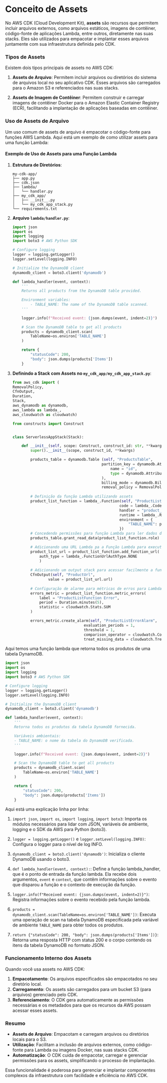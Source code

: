 # Conceito de Assets

No AWS CDK (Cloud Development Kit), **assets** são recursos que permitem incluir arquivos externos, como arquivos estáticos, imagens de contêiner, código-fonte de aplicações Lambda, entre outros, diretamente nas suas stacks. Eles são utilizados para empacotar e implantar esses arquivos juntamente com sua infraestrutura definida pelo CDK.

### Tipos de Assets

Existem dois tipos principais de assets no AWS CDK:

1. **Assets de Arquivo**: Permitem incluir arquivos ou diretórios do sistema de arquivos local no seu aplicativo CDK. Esses arquivos são carregados para o Amazon S3 e referenciados nas suas stacks.

2. **Assets de Imagem de Contêiner**: Permitem construir e carregar imagens de contêiner Docker para o Amazon Elastic Container Registry (ECR), facilitando a implantação de aplicações baseadas em contêiner.

### Uso de Assets de Arquivo

Um uso comum de assets de arquivo é empacotar o código-fonte para funções AWS Lambda. Aqui está um exemplo de como utilizar assets para uma função Lambda:

#### Exemplo de Uso de Assets para uma Função Lambda

1. **Estrutura de Diretórios**:
    ```
    my-cdk-app/
    ├── app.py
    ├── cdk.json
    ├── lambda/
    │   └── handler.py
    ├── my_cdk_app/
    │   ├── __init__.py
    │   └── my_cdk_app_stack.py
    └── requirements.txt
    ```

2. **Arquivo `lambda/handler.py`**:
    ```python
    import json
    import os
    import logging
    import boto3 # AWS Python SDK

    # Configure logging
    logger = logging.getLogger()
    logger.setLevel(logging.INFO)

    # Initialize the DynamoDB client
    dynamodb_client = boto3.client('dynamodb')

    def lambda_handler(event, context):
        '''
        Returns all products from the DynamoDB table provided.

        Environment variables:
            - TABLE_NAME: The name of the DynamoDB table scanned.
        '''

        logger.info(f"Received event: {json.dumps(event, indent=2)}")

        # Scan the DynamoDB table to get all products
        products = dynamodb_client.scan(
            TableName=os.environ['TABLE_NAME']
        )

        return {
            "statusCode": 200,
            "body": json.dumps(products['Items'])
        }
    ```

3. **Definindo a Stack com Assets no `my_cdk_app/my_cdk_app_stack.py`**:
    ```python
    from aws_cdk import (
    RemovalPolicy,
    CfnOutput,
    Duration,
    Stack,
    aws_dynamodb as dynamodb,
    aws_lambda as lambda_,
    aws_cloudwatch as cloudwatch)

    from constructs import Construct


    class ServerlessAppStack(Stack):

        def __init__(self, scope: Construct, construct_id: str, **kwargs) -> None:
            super().__init__(scope, construct_id, **kwargs)

            products_table = dynamodb.Table (self, "ProductsTable",
                                            partition_key = dynamodb.Attribute(
                                                name = "id",
                                                type = dynamodb.AttributeType.STRING
                                            ),
                                            billing_mode = dynamodb.BillingMode.PAY_PER_REQUEST,
                                            removal_policy = RemovalPolicy.DESTROY)
            
            # Definição da função Lambda utilizando assets
            product_list_function = lambda_.Function(self, "ProductListFunction",
                                                    code = lambda_.Code.from_asset("lambda_src"),
                                                    handler = "product_list_function.lambda_handler",
                                                    runtime = lambda_.Runtime.PYTHON_3_10,
                                                    environment = {
                                                        "TABLE_NAME": products_table.table_name
                                                    })
            # Concedendo permissões para função Lambda para ler dados das tabelas do DynamoDB
            products_table.grant_read_data(product_list_function.role)

            # Adicionando uma URL Lambda pa a Função Lambda para executa via internet
            product_list_url = product_list_function.add_function_url(
                auth_type = lambda_.FunctionUrlAuthType.NONE
                )
            
            # Adicionando um output stack para acessar facilmente a função URL
            CfnOutput(self, "ProductUrl",
                    value = product_list_url.url)
            
            # Configuração de alarme para métricas de erros para Lambda Function
            errors_metric = product_list_function.metric_errors(
                label = "ProductListFunction Error",
                period = Duration.minutes(5),
                statistic = cloudwatch.Stats.SUM
            )

            errors_metric.create_alarm(self, "ProductListErrorAlarm",
                                    evaluation_periods = 1,
                                    threshold = 1,
                                    comparison_operator = cloudwatch.ComparisonOperator.GREATER_THAN_OR_EQUAL_TO_THRESHOLD,
                                    treat_missing_data = cloudwatch.TreatMissingData.IGNORE)
    ```

Aqui temos uma função lambda que retorna todos os produtos de uma tabela DynamoDB.

```python
import json
import os
import logging
import boto3 # AWS Python SDK

# Configure logging
logger = logging.getLogger()
logger.setLevel(logging.INFO)

# Initialize the DynamoDB client
dynamodb_client = boto3.client('dynamodb')

def lambda_handler(event, context):
    '''
    Retorna todos os produtos da tabela DynamoDB fornecida.

    Variáveis ​​ambientais:
    - TABLE_NAME: o nome da tabela do DynamoDB verificada.
    '''

    logger.info(f"Received event: {json.dumps(event, indent=2)}")

    # Scan the DynamoDB table to get all products
    products = dynamodb_client.scan(
        TableName=os.environ['TABLE_NAME']
    )

    return {
        "statusCode": 200,
        "body": json.dumps(products['Items'])
    }

```

Aqui está uma explicação linha por linha:

1. `import json`, `import os`, `import logging`, `import boto3`: Importa os módulos necessários para lidar com JSON, variáveis de ambiente, logging e o SDK da AWS para Python (boto3).

2. `logger = logging.getLogger()` e `logger.setLevel(logging.INFO)`: Configura o logger para o nível de log INFO.

3. `dynamodb_client = boto3.client('dynamodb')`: Inicializa o cliente DynamoDB usando o boto3.

4. `def lambda_handler(event, context):`: Define a função lambda_handler, que é o ponto de entrada da função lambda. Ela recebe dois argumentos, `event` e `context`, que contêm informações sobre o evento que disparou a função e o contexto de execução da função.

5. `logger.info(f"Received event: {json.dumps(event, indent=2)}")`: Registra informações sobre o evento recebido pela função lambda.

6. `products = dynamodb_client.scan(TableName=os.environ['TABLE_NAME'])`: Executa uma operação de scan na tabela DynamoDB especificada pela variável de ambiente `TABLE_NAME` para obter todos os produtos.

7. `return {"statusCode": 200, "body": json.dumps(products['Items'])}`: Retorna uma resposta HTTP com status 200 e o corpo contendo os itens da tabela DynamoDB no formato JSON.


### Funcionamento Interno dos Assets

Quando você usa assets no AWS CDK:

1. **Empacotamento**: Os arquivos especificados são empacotados no seu diretório local.
2. **Carregamento**: Os assets são carregados para um bucket S3 (para arquivos) gerenciado pelo CDK.
3. **Referenciamento**: O CDK gera automaticamente as permissões necessárias e os metadados para que os recursos da AWS possam acessar esses assets.

### Resumo

- **Assets de Arquivo**: Empacotam e carregam arquivos ou diretórios locais para o S3.
- **Utilização**: Facilitam a inclusão de arquivos externos, como código-fonte para Lambda ou imagens Docker, nas suas stacks CDK.
- **Automatização**: O CDK cuida de empacotar, carregar e gerenciar permissões para os assets, simplificando o processo de implantação.

Essa funcionalidade é poderosa para gerenciar e implantar componentes complexos da infraestrutura com facilidade e eficiência no AWS CDK.